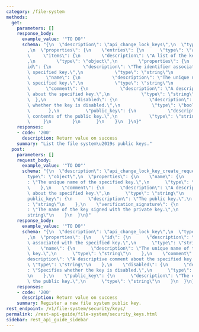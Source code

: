 ```yaml
---
category: /file-system
methods:
  get:
    parameters: []
    response_body:
      example_value: '"TO DO"'
      schema: "{\n  \"description\": \"api_change_lock_keys\",\n  \"type\": \"object\"\
        ,\n  \"properties\": {\n    \"entries\": {\n      \"type\": \"array\",\n \
        \     \"items\": {\n        \"description\": \"A list of the key\\u2019s properties.\"\
        ,\n        \"type\": \"object\",\n        \"properties\": {\n          \"\
        id\": {\n            \"description\": \"The identifier associated with the\
        \ specified key.\",\n            \"type\": \"string\"\n          },\n    \
        \      \"name\": {\n            \"description\": \"The unique name of the\
        \ specified key.\",\n            \"type\": \"string\"\n          },\n    \
        \      \"comment\": {\n            \"description\": \"A descriptive comment\
        \ about the specified key.\",\n            \"type\": \"string\"\n        \
        \  },\n          \"disabled\": {\n            \"description\": \"Specifies\
        \ whether the key is disabled.\",\n            \"type\": \"boolean\"\n   \
        \       },\n          \"public_key\": {\n            \"description\": \"The\
        \ contents of the public key.\",\n            \"type\": \"string\"\n     \
        \     }\n        }\n      }\n    }\n  }\n}"
    responses:
    - code: '200'
      description: Return value on success
    summary: "List the file system\u2019s public keys."
  post:
    parameters: []
    request_body:
      example_value: '"TO DO"'
      schema: "{\n  \"description\": \"api_change_lock_key_create_request\",\n  \"\
        type\": \"object\",\n  \"properties\": {\n    \"name\": {\n      \"description\"\
        : \"The unique name of the specified key.\",\n      \"type\": \"string\"\n\
        \    },\n    \"comment\": {\n      \"description\": \"A descriptive comment\
        \ about the specified key.\",\n      \"type\": \"string\"\n    },\n    \"\
        public_key\": {\n      \"description\": \"The public key.\",\n      \"type\"\
        : \"string\"\n    },\n    \"verification_signature\": {\n      \"description\"\
        : \"The name of the key signed with the private key.\",\n      \"type\": \"\
        string\"\n    }\n  }\n}"
    response_body:
      example_value: '"TO DO"'
      schema: "{\n  \"description\": \"api_change_lock_key\",\n  \"type\": \"object\"\
        ,\n  \"properties\": {\n    \"id\": {\n      \"description\": \"The identifier\
        \ associated with the specified key.\",\n      \"type\": \"string\"\n    },\n\
        \    \"name\": {\n      \"description\": \"The unique name of the specified\
        \ key.\",\n      \"type\": \"string\"\n    },\n    \"comment\": {\n      \"\
        description\": \"A descriptive comment about the specified key.\",\n     \
        \ \"type\": \"string\"\n    },\n    \"disabled\": {\n      \"description\"\
        : \"Specifies whether the key is disabled.\",\n      \"type\": \"boolean\"\
        \n    },\n    \"public_key\": {\n      \"description\": \"The contents of\
        \ the public key.\",\n      \"type\": \"string\"\n    }\n  }\n}"
    responses:
    - code: '200'
      description: Return value on success
    summary: Register a new file system public key.
rest_endpoint: /v1/file-system/security/keys/
permalink: /rest-api-guide/file-system/security_keys.html
sidebar: rest_api_guide_sidebar
---
```

